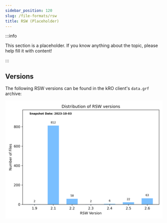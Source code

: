 ```yaml
---
sidebar_position: 120
slug: /file-formats/rsw
title: RSW (Placeholder)
---
```


:::info

This section is a placeholder. If you know anything about the topic, please help fill it with content!

:::

## Versions

The following RSW versions can be found in the kRO client's `data.grf` archive:

![rsw-versions.png](rsw-versions.png)
